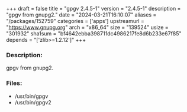 +++
draft = false
title = "gpgv 2.4.5-1"
version = "2.4.5-1"
description = "gpgv from gnupg2."
date = "2024-03-21T16:10:07"
aliases = "/packages/152759"
categories = ['apps']
upstreamurl = "https://www.gnupg.org"
arch = "x86_64"
size = "139524"
usize = "301932"
sha1sum = "bf4642ebba398711dc4986217fe8d6b233e67f85"
depends = "['zlib>=1.2.12']"
+++
### Description: 
gpgv from gnupg2.

### Files: 
* /usr/bin/gpgv
* /usr/bin/gpgv2
